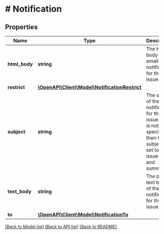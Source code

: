 # # Notification

## Properties

Name | Type | Description | Notes
------------ | ------------- | ------------- | -------------
**html_body** | **string** | The HTML body of the email notification for the issue. | [optional]
**restrict** | [**\OpenAPI\Client\Model\NotificationRestrict**](NotificationRestrict.md) |  | [optional]
**subject** | **string** | The subject of the email notification for the issue. If this is not specified, then the subject is set to the issue key and summary. | [optional]
**text_body** | **string** | The plain text body of the email notification for the issue. | [optional]
**to** | [**\OpenAPI\Client\Model\NotificationTo**](NotificationTo.md) |  | [optional]

[[Back to Model list]](../../README.md#models) [[Back to API list]](../../README.md#endpoints) [[Back to README]](../../README.md)
